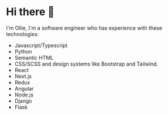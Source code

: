 # Hi there 👋

I'm Ollie, I'm a software engineer who has experience with these technologies:

- Javascript/Typescript
- Python
- Semantic HTML
- CSS/SCSS and design systems like Bootstrap and Tailwind.
- React
- Next.js
- Redux
- Angular
- Node.js
- Django
- Flask
